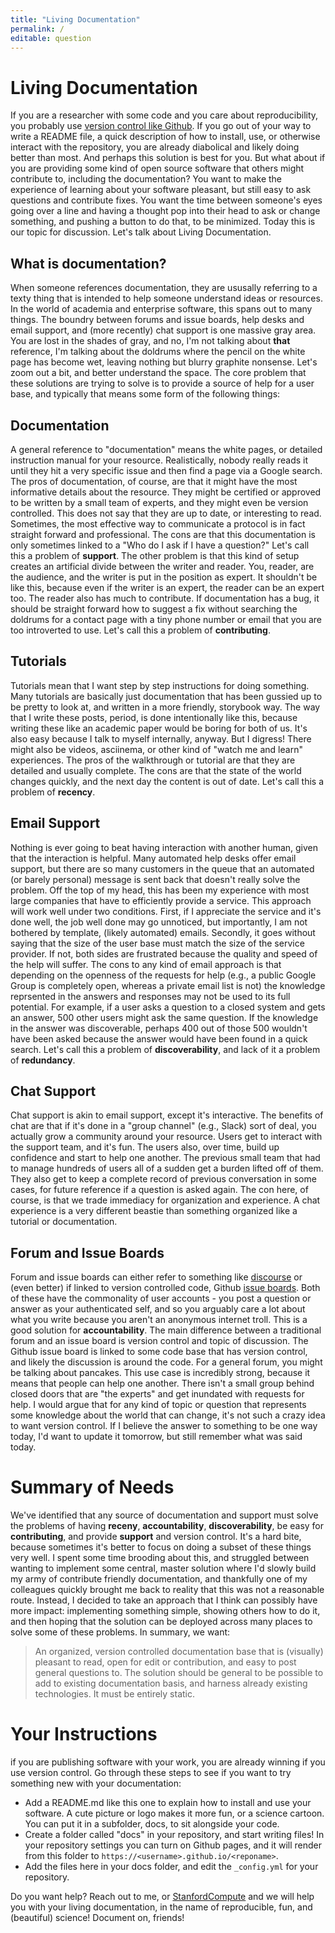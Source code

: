 ```yaml
---
title: "Living Documentation"
permalink: /
editable: question
---
```


# Living Documentation

If you are a researcher with some code and you care about reproducibility, you probably use <a href="https://www.github.com" target="_blank">version control like Github</a>.  If you go out of your way to write a README file, a quick description of how
to install, use, or otherwise interact with the repository, you are already diabolical and likely doing 
better than most. And perhaps this solution is best for you. But what about if you
are providing some kind of open source software that others might contribute to, including the documentation? 
You want to make the experience of learning about your software pleasant, but still easy to ask questions and
contribute fixes. You want the time between someone's eyes going over a line and having a thought pop into their
head to ask or change something, and pushing a button to do that, to be minimized. Today this is our topic for discussion.
Let's talk about Living Documentation.


## What is documentation?
When someone references documentation, they are ususally referring to a texty thing that is intended to help
someone understand ideas or resources. In the world of academia and enterprise software, this spans out to many
things. The boundry between forums and issue boards, help desks and email support, 
and (more recently) chat support is one massive gray area. You are lost in the shades of gray, and no, I'm not 
talking about <strong>that</strong> reference, I'm talking about the doldrums where the pencil on the white page has become wet, leaving
nothing but blurry graphite nonsense. Let's zoom out a bit, and better understand the space. The core problem that these solutions
are trying to solve is to provide a source of help for a user base, and typically
that means some form of the following things:

## Documentation
A general reference to "documentation" means the white pages, or detailed instruction manual for your resource. Realistically, nobody really reads it until they hit a very specific issue and then find a page via a Google search. The pros of documentation, of course, are that it might have the most informative details about the resource. They might be certified or approved to be written by a small team of experts, and they might even be version controlled. This does not say that they are up to date, or interesting to read. Sometimes, the most effective way to communicate a protocol is in fact straight forward and professional. The cons are that this documentation is only sometimes linked to a "Who do I ask if I have a question?" Let's call this a problem of <strong>support</strong>. The other problem is that this kind of setup creates an artificial divide between the writer and reader. You, reader, are the audience, and the writer is put in the position as expert. It shouldn't be like this, because even if the writer is an expert, the reader can be an expert too. The reader also has much to contribute. If documentation has a bug, it should be straight forward how to suggest a fix without searching the doldrums for a contact page with a tiny phone number or email that you are too introverted to use. Let's call this a problem of <strong>contributing</strong>.

## Tutorials
Tutorials mean that I want step by step instructions for doing something. Many tutorials are basically just documentation that has been gussied up to be pretty to look at, and written in a more friendly, storybook way. The way that I write these posts, period, is done intentionally like this, because writing these like an academic paper would be boring for both of us. It's also easy because I talk to myself internally, anyway. But I digress! There might also be videos, asciinema, or other kind of "watch me and learn" experiences. The pros of the walkthrough or tutorial are that they are detailed and usually complete. The cons are that the state of the world changes quickly, and the next day the content is out of date. Let's call this a problem of <strong>recency</strong>.

## Email Support
Nothing is ever going to beat having interaction with another human, given that the interaction is helpful. Many automated help desks offer email support, but there are so many customers in the queue that an automated (or barely personal) message is sent back that doesn't really solve the problem. Off the top of my head, this has been my experience with most large companies that have to efficiently provide a service. This approach will work well under two conditions. First, if I appreciate the service and it's done well, the job well done may go unnoticed, but importantly, I am not bothered by template, (likely automated) emails. Secondly, it goes without saying that the size of the user base must match the size of the service provider. If not, both sides are frustrated because the quality and speed of the help will suffer. The cons to any kind of email approach is that depending on the openness of the requests for help (e.g., a public Google Group is completely open, whereas a private email list is not) the knowledge reprsented in the answers and responses may not be used to its full potential. For example, if a user asks a question to a closed system and gets an answer, 500 other users might ask the same question. If the knowledge in the answer was discoverable, perhaps 400 out of those 500 wouldn't have been asked because the answer would have been found in a quick search. Let's call this a problem of <strong>discoverability</strong>, and lack of it a problem of <strong>redundancy</strong>.

## Chat Support
Chat support is akin to email support, except it's interactive. The benefits of chat are that if it's done in a "group channel" (e.g., Slack) sort of deal, you actually grow a community around your resource. Users get to interact with the support team, and it's fun. The users also, over time, build up confidence and start to help one another. The previous small team that had to manage hundreds of users all of a sudden get a burden lifted off of them. They also get to keep a complete record of previous conversation in some cases, for future reference if a question is asked again. The con here, of course, is that we trade immediacy for organization and experience. A chat experience is a very different beastie than something organized like a tutorial or documentation.

## Forum and Issue Boards
Forum and issue boards can either refer to something like <a href="https://www.discourse.org/" target="_blank">discourse</a> or (even better) if linked to version controlled code, Github <a href="https://guides.github.com/features/issues/" target="_blank">issue boards</a>. Both of these have the commonality of user accounts - you post a question or answer as your authenticated self, and so you arguably care a lot about what you write because you aren't an anonymous internet troll. This is a good solution for <strong>accountability</strong>. The main difference between a traditional forum and an issue board is version control and topic of discussion. The Github issue board is linked to some code base that has version control, and likely the discussion is around the code. For a general forum, you might be talking about pancakes. This use case is incredibly strong, because it means that people can help one another. There isn't a small group behind closed doors that are "the experts" and get inundated with requests for help. I would argue that for any kind of topic or question that represents some knowledge about the world that can change, it's not such a crazy idea to want version control. If I believe the answer to something to be one way today, I'd want to update it tomorrow, but still remember what was said today.

# Summary of Needs
We've identified that any source of documentation and support must solve the problems of having <strong>receny</strong>, <strong>accountability</strong>, <strong>discoverability</strong>, be easy for <strong>contributing</strong>, and provide <strong>support</strong> and version control.  It's a hard bite, because sometimes it's
better to focus on doing a subset of these things very well. I spent some time brooding
about this, and struggled between wanting to implement some central, master solution where I'd slowly build my army of contribute friendly documentation, and thankfully one of my colleagues quickly brought me back to reality that this was not a reasonable route. Instead, I decided to take an approach that I think can possibly have more impact: implementing something simple, showing others how to do it, and then hoping that the solution can be deployed across many places to solve some of these problems. In summary, we want:

 > An organized, version controlled documentation base that is (visually) pleasant to read, open for edit or contribution, and easy to post general questions to. The solution should be general to be possible to add to existing documentation basis, and harness already existing technologies. It must be entirely static.

# Your Instructions

if you are publishing software with your work, you are already winning if you use version control. Go through these steps to see if you want to try something new with your documentation:

   - Add a README.md like this one to explain how to install and use your software. A cute picture or logo makes it more fun, or a science cartoon. You can put it in a subfolder, docs, to sit alongside your code.
   - Create a folder called "docs" in your repository, and start writing files! In your repository settings you can turn on Github pages, and it will render from this folder to `https://<username>.github.io/<reponame>`.
   - Add the files here in your docs folder, and edit the `_config.yml` for your repository.

Do you want help? Reach out to me, or <a href="https://twitter.com/StanfordCompute" target="_blank">StanfordCompute</a> and we will help you with your living documentation, in the name of reproducible, fun, and (beautiful) science! Document on, friends!
